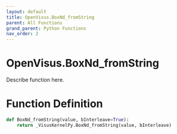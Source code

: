 ```yaml
---
layout: default
title: OpenVisus.BoxNd_fromString
parent: All Functions
grand_parent: Python Functions
nav_order: 2
---
```


# OpenVisus.BoxNd_fromString

Describe function here.

# Function Definition

```python
def BoxNd_fromString(value, bInterleave=True):
    return _VisusKernelPy.BoxNd_fromString(value, bInterleave)
```